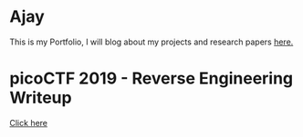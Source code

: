 # Ajay
This is my Portfolio, I will blog about my projects and research papers 
<a href="https://ajay-raj-s.github.io">here.</a>
<br>
# picoCTF 2019 - Reverse Engineering Writeup
<a href="https://ajay-raj-s.github.io/vault-series-blog/valut-training/vault-training-index.html">Click here</a>
